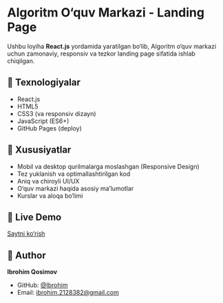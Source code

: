 # Algoritm O‘quv Markazi - Landing Page

Ushbu loyiha **React.js** yordamida yaratilgan bo‘lib, Algoritm o‘quv markazi uchun zamonaviy, responsiv va tezkor landing page sifatida ishlab chiqilgan.

## 📌 Texnologiyalar

- React.js
- HTML5
- CSS3 (va responsiv dizayn)
- JavaScript (ES6+)
- GitHub Pages (deploy)

## 🚀 Xususiyatlar

- Mobil va desktop qurilmalarga moslashgan (Responsive Design)
- Tez yuklanish va optimallashtirilgan kod
- Aniq va chiroyli UI/UX
- O‘quv markazi haqida asosiy ma’lumotlar
- Kurslar va aloqa bo‘limi

## 🔗 Live Demo

[Saytni ko‘rish](https://github.com/ibrohim3/Algoritm_page)

## 👤 Author

**Ibrohim Qosimov**

- GitHub: [@Ibrohim](https://github.com/ibrohim3)
- Email: ibrohim.2128382@gmail.com
